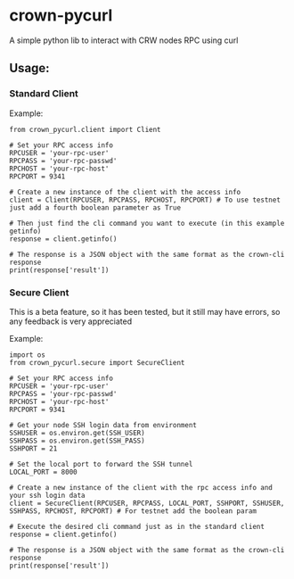 # crown-pycurl

A simple python lib to interact with CRW nodes RPC using curl

## Usage:

### Standard Client

Example:

    from crown_pycurl.client import Client

    # Set your RPC access info
    RPCUSER = 'your-rpc-user'
    RPCPASS = 'your-rpc-passwd'
    RPCHOST = 'your-rpc-host'
    RPCPORT = 9341

    # Create a new instance of the client with the access info
    client = Client(RPCUSER, RPCPASS, RPCHOST, RPCPORT) # To use testnet just add a fourth boolean parameter as True

    # Then just find the cli command you want to execute (in this example getinfo)
    response = client.getinfo()

    # The response is a JSON object with the same format as the crown-cli response
    print(response['result'])


### Secure Client

This is a beta feature, so it has been tested, but it still may have errors, so any feedback is very appreciated

Example:

    import os
    from crown_pycurl.secure import SecureClient

    # Set your RPC access info
    RPCUSER = 'your-rpc-user'
    RPCPASS = 'your-rpc-passwd'
    RPCHOST = 'your-rpc-host'
    RPCPORT = 9341

    # Get your node SSH login data from environment
    SSHUSER = os.environ.get(SSH_USER)
    SSHPASS = os.environ.get(SSH_PASS)
    SSHPORT = 21

    # Set the local port to forward the SSH tunnel
    LOCAL_PORT = 8000 

    # Create a new instance of the client with the rpc access info and your ssh login data
    client = SecureClient(RPCUSER, RPCPASS, LOCAL_PORT, SSHPORT, SSHUSER, SSHPASS, RPCHOST, RPCPORT) # For testnet add the boolean param

    # Execute the desired cli command just as in the standard client
    response = client.getinfo()

    # The response is a JSON object with the same format as the crown-cli response
    print(response['result'])
